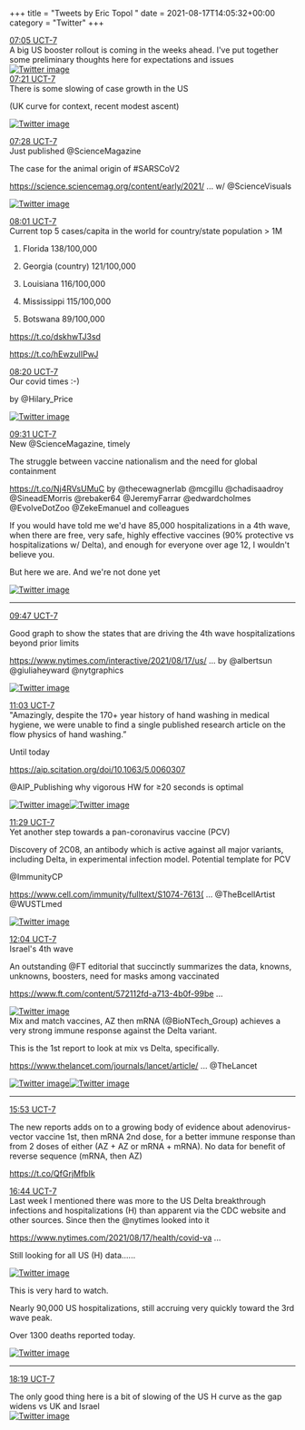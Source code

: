 +++
title = "Tweets by Eric Topol " 
date = 2021-08-17T14:05:32+00:00
category = "Twitter"
+++
<div class="tweet"> 
<div class="profile"> 
<a href="https://twitter.com/erictopol/status/1427632692158468107" target="_blank" rel="noreferer">07:05 UCT-7</a> 
</div> 
<div class="content"> 
A big US booster rollout is coming in the weeks ahead. I've put together some preliminary thoughts here for expectations and issues </div> 
<a href="/twitter/erictopol/images/E8_3_4xXsAMu_84.png"  ><img src="/twitter/erictopol/images/E8_3_4xXsAMu_84.png" alt="Twitter image" ></img></a></div> 
<div class="tweet"> 
<div class="profile"> 
<a href="https://twitter.com/erictopol/status/1427636657025605645" target="_blank" rel="noreferer">07:21 UCT-7</a> 
</div> 
<div class="content"> 
There is some slowing of case growth in the US

(UK curve for context, recent modest ascent) </div> 
<a href="/twitter/erictopol/images/E8_6yN5WEAsjAIH.jpg"  ><img src="/twitter/erictopol/images/E8_6yN5WEAsjAIH.jpg" alt="Twitter image" ></img></a></div> 
<div class="tweet"> 
<div class="profile"> 
<a href="https://twitter.com/erictopol/status/1427638422915670020" target="_blank" rel="noreferer">07:28 UCT-7</a> 
</div> 
<div class="content"> 
Just published @ScienceMagazine 

The case for the animal origin of #SARSCoV2 

<a href="https://science.sciencemag.org/content/early/2021/08/16/science.abh0117" target="_blank" rel="noreferer">https://science.sciencemag.org/content/early/2021/ ...</a> 
 w/ @ScienceVisuals </div> 
<a href="/twitter/erictopol/images/E8_9SDWWYAUBXRS.jpg"  ><img src="/twitter/erictopol/images/E8_9SDWWYAUBXRS.jpg" alt="Twitter image" ></img></a></div> 
<div class="tweet"> 
<div class="profile"> 
<a href="https://twitter.com/erictopol/status/1427646822802247685" target="_blank" rel="noreferer">08:01 UCT-7</a> 
</div> 
<div class="content"> 
Current top 5 cases/capita in the world for country/state population &gt; 1M

1.  Florida 138/100,000

2. Georgia (country) 121/100,000

3. Louisiana 116/100,000

4. Mississippi 115/100,000

5. Botswana 89/100,000

https://t.co/dskhwTJ3sd

https://t.co/hEwzulIPwJ</div> 
</div> 
<div class="tweet"> 
<div class="profile"> 
<a href="https://twitter.com/erictopol/status/1427651582057873409" target="_blank" rel="noreferer">08:20 UCT-7</a> 
</div> 
<div class="content"> 
Our covid times :-)

by @Hilary_Price </div> 
<a href="/twitter/erictopol/images/E9AJhqHVIAg6tpC.jpg"  ><img src="/twitter/erictopol/images/E9AJhqHVIAg6tpC.jpg" alt="Twitter image" ></img></a></div> 
<div class="tweet"> 
<div class="profile"> 
<a href="https://twitter.com/erictopol/status/1427669546370961409" target="_blank" rel="noreferer">09:31 UCT-7</a> 
</div> 
<div class="content"> 
New @ScienceMagazine, timely 

The struggle between vaccine nationalism and the need for global containment

https://t.co/Nj4RVsUMuC by @thecewagnerlab @mcgillu @chadisaadroy @SineadEMorris @rebaker64 @JeremyFarrar @edwardcholmes @EvolveDotZoo @ZekeEmanuel and colleagues</div> 
</div> 
<div class="thread"> 
<div class="thread-content"> 
If you would have told me we'd have 85,000 hospitalizations in a 4th wave, when there are free, very safe, highly effective vaccines (90% protective vs hospitalizations w/ Delta), and enough for everyone over age 12, I wouldn't believe you.

But here we are. And we're not done yet </div> 
<a href="/twitter/erictopol/images/E882K1jUcAAZmy1.jpg"  ><img src="/twitter/erictopol/images/E882K1jUcAAZmy1.jpg" alt="Twitter image" ></img></a><hr><div class="profile"> 
<a href="https://twitter.com/erictopol/status/1427673536995282946" target="_blank" rel="noreferer">09:47 UCT-7</a> 
</div> 
<div class="content"> 
Good graph to show the states that are driving the 4th wave hospitalizations beyond prior limits

<a href="https://www.nytimes.com/interactive/2021/08/17/us/covid-delta-hospitalizations.html?smid=tw-nytimes&smtyp=cur" target="_blank" rel="noreferer">https://www.nytimes.com/interactive/2021/08/17/us/ ...</a> 
 by @albertsun @giuliaheyward @nytgraphics </div> 
<a href="/twitter/erictopol/images/E9Ac67XVcAAgOe0.jpg"  ><img src="/twitter/erictopol/images/E9Ac67XVcAAgOe0.jpg" alt="Twitter image" ></img></a></div> 
<div class="tweet"> 
<div class="profile"> 
<a href="https://twitter.com/erictopol/status/1427692477511737351" target="_blank" rel="noreferer">11:03 UCT-7</a> 
</div> 
<div class="content"> 
"Amazingly, despite the 170+ year history of hand washing in medical hygiene, we were unable to find a single published research article on the flow physics of hand washing.” 

Until today

<a href="https://aip.scitation.org/doi/10.1063/5.0060307" target="_blank" rel="noreferer">https://aip.scitation.org/doi/10.1063/5.0060307</a> 


@AIP_Publishing why vigorous HW for ≥20 seconds is optimal </div> 
<a href="/twitter/erictopol/images/E9At9OKVUAMuJcw.jpg"  ><img src="/twitter/erictopol/images/E9At9OKVUAMuJcw.jpg" alt="Twitter image" ></img></a><a href="/twitter/erictopol/images/E9At-jUUcAc3F7E.jpg"  ><img src="/twitter/erictopol/images/E9At-jUUcAc3F7E.jpg" alt="Twitter image" ></img></a></div> 
<div class="tweet"> 
<div class="profile"> 
<a href="https://twitter.com/erictopol/status/1427699225819635713" target="_blank" rel="noreferer">11:29 UCT-7</a> 
</div> 
<div class="content"> 
Yet another step towards a pan-coronavirus vaccine (PCV)

Discovery of 2C08, an antibody which is active against all major variants, including Delta, in experimental infection model. Potential template for PCV

@ImmunityCP 

<a href="https://www.cell.com/immunity/fulltext/S1074-7613(21)00345-9" target="_blank" rel="noreferer">https://www.cell.com/immunity/fulltext/S1074-7613( ...</a> 
 @TheBcellArtist @WUSTLmed </div> 
<a href="/twitter/erictopol/images/E9Az50dVoAQq8IC.jpg"  ><img src="/twitter/erictopol/images/E9Az50dVoAQq8IC.jpg" alt="Twitter image" ></img></a></div> 
<div class="tweet"> 
<div class="profile"> 
<a href="https://twitter.com/erictopol/status/1427707990807748615" target="_blank" rel="noreferer">12:04 UCT-7</a> 
</div> 
<div class="content"> 
Israel's 4th wave

An outstanding @FT editorial that succinctly summarizes the data, knowns, unknowns, boosters, need for masks among vaccinated

<a href="https://www.ft.com/content/572112fd-a713-4b0f-99be-bfcbf8506205" target="_blank" rel="noreferer">https://www.ft.com/content/572112fd-a713-4b0f-99be ...</a> 
 </div> 
<a href="/twitter/erictopol/images/E9A8RIfVoAIFWpq.jpg"  ><img src="/twitter/erictopol/images/E9A8RIfVoAIFWpq.jpg" alt="Twitter image" ></img></a></div> 
<div class="thread"> 
<div class="thread-content"> 
Mix and match vaccines, AZ then mRNA (@BioNTech_Group) achieves a very strong immune response against the Delta variant. 

This is the 1st report to look at mix vs Delta, specifically.

<a href="https://www.thelancet.com/journals/lancet/article/PIIS0140-6736(21)01891-2/fulltext" target="_blank" rel="noreferer">https://www.thelancet.com/journals/lancet/article/ ...</a> 
 @TheLancet </div> 
<a href="/twitter/erictopol/images/E9BvWhtUYAYF7ik.jpg"  ><img src="/twitter/erictopol/images/E9BvWhtUYAYF7ik.jpg" alt="Twitter image" ></img></a><a href="/twitter/erictopol/images/E9BvY0BVIAAZ9_f.jpg"  ><img src="/twitter/erictopol/images/E9BvY0BVIAAZ9_f.jpg" alt="Twitter image" ></img></a><hr><div class="profile"> 
<a href="https://twitter.com/erictopol/status/1427765619575857157" target="_blank" rel="noreferer">15:53 UCT-7</a> 
</div> 
<div class="content"> 
The new reports adds on to a growing body of evidence about adenovirus-vector vaccine 1st, then mRNA 2nd dose, for a better immune response than from 2 doses of either (AZ + AZ or mRNA + mRNA). No data for benefit of reverse sequence (mRNA, then AZ)

https://t.co/QfGrjMfbIk</div> 
</div> 
<div class="tweet"> 
<div class="profile"> 
<a href="https://twitter.com/erictopol/status/1427778368817098756" target="_blank" rel="noreferer">16:44 UCT-7</a> 
</div> 
<div class="content"> 
Last week I mentioned there was more to the US Delta breakthrough infections and hospitalizations (H) than apparent via the CDC website and other sources. Since then the @nytimes looked into it

<a href="https://www.nytimes.com/2021/08/17/health/covid-vaccinated-infections.html" target="_blank" rel="noreferer">https://www.nytimes.com/2021/08/17/health/covid-va ...</a> 


Still looking for all US (H) data...... </div> 
<a href="/twitter/erictopol/images/E9B6vSqVoAkjksq.png"  ><img src="/twitter/erictopol/images/E9B6vSqVoAkjksq.png" alt="Twitter image" ></img></a></div> 
<div class="thread"> 
<div class="thread-content"> 
This is very hard to watch.

Nearly 90,000 US hospitalizations, still accruing very quickly toward the 3rd wave peak.

Over 1300 deaths reported today. </div> 
<a href="/twitter/erictopol/images/E9CQvMMVkAITtMa.jpg"  ><img src="/twitter/erictopol/images/E9CQvMMVkAITtMa.jpg" alt="Twitter image" ></img></a><hr><div class="profile"> 
<a href="https://twitter.com/erictopol/status/1427802186205913089" target="_blank" rel="noreferer">18:19 UCT-7</a> 
</div> 
<div class="content"> 
The only good thing here is a bit of slowing of the US H curve as the gap widens vs UK and Israel </div> 
<a href="/twitter/erictopol/images/E9CSVFlUYAEq8SL.jpg"  ><img src="/twitter/erictopol/images/E9CSVFlUYAEq8SL.jpg" alt="Twitter image" ></img></a></div> 


